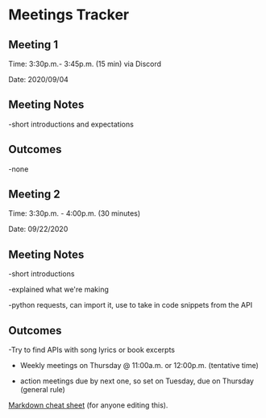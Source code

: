 # **Meetings Tracker**

## **Meeting 1**

Time: 3:30p.m.- 3:45p.m. (15 min) via Discord

Date: 2020/09/04

## Meeting Notes
-short introductions and expectations

## Outcomes
-none


## **Meeting 2**

Time: 3:30p.m. - 4:00p.m. (30 minutes)

Date: 09/22/2020

## Meeting Notes
-short introductions

-explained what we're making

-python requests, can import it, use to take in code snippets from the API 

## Outcomes
-Try to find APIs with song lyrics or book excerpts

- Weekly meetings on Thursday @ 11:00a.m. or 12:00p.m. (tentative time)

- action meetings due by next one, so set on Tuesday, due on Thursday (general rule)

[Markdown cheat sheet](https://support.squarespace.com/hc/en-us/articles/206543587-Markdown-cheat-sheet "Title") (for anyone editing this).
